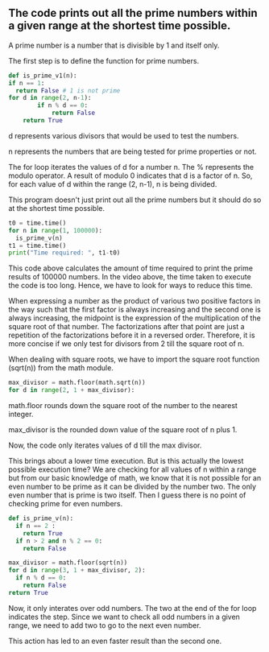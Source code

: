 ## The code prints out all the prime numbers within a given range at the shortest time possible.
A prime number is a number that is divisible by 1 and itself only.

The first step is to define the function for prime numbers.
```.py
def is_prime_v1(n):
if n == 1:
  return False # 1 is not prime
for d in range(2, n-1):
        if n % d == 0:
            return False
    return True
```
d represents various divisors that would be used to test the numbers.

n represents the numbers that are being tested for prime properties or not. 

The for loop iterates the values of d for a number n. The % represents the modulo operator. A result of modulo 0 indicates that d is a factor of n. So, for each value of d within the range (2, n-1), n is being divided.

This program doesn't just print out all the prime numbers but it should do so at the shortest time possible. 
```.py 
t0 = time.time()
for n in range(1, 100000):
  is_prime_v(n)
t1 = time.time()
print("Time required: ", t1-t0)
```
This code above calculates the amount of time required to print the prime results of 100000 numbers. 
In the video above, the time taken to execute the code is too long. Hence, we have to look for ways to reduce this time.

When expressing a number as the product of various two positive factors in the way such that the first factor is always increasing and the second one is always increasing, the midpoint is the expression of the multiplication of the square root of that number. The factorizations after that point are just a repetition of the factorizations before it in a reversed order. Therefore, it is more concise if we only test for divisors from 2 till the square root of n.

When dealing with square roots, we have to import the square root function (sqrt(n)) from the math module.
```.py
max_divisor = math.floor(math.sqrt(n))
for d in range(2, 1 + max_divisor):
```
math.floor rounds down the square root of the number to the nearest integer.

max_divisor is the rounded down value of the square root of n plus 1.

Now, the code only iterates values of d till the max divisor. 

This brings about a lower time execution. But is this actually the lowest possible execution time? 
We are checking for all values of n within a range but from our basic knowledge of math, we know that it is not possible for an even number to be prime as it can be divided by the number two. The only even number that is prime is two itself. Then I guess there is no point of checking prime for even numbers. 

```.py 
def is_prime_v(n):
  if n == 2 :
    return True
  if n > 2 and n % 2 == 0:
    return False

max_divisor = math.floor(sqrt(n))
for d in range(3, 1 + max_divisor, 2):
  if n % d == 0:
    return False
return True
```
Now, it only interates over odd numbers. The two at the end of the for loop indicates the step. Since we want to check all odd numbers in a given range, we need to add two to go to the next even number. 

This action has led to an even faster result than the second one.
  



